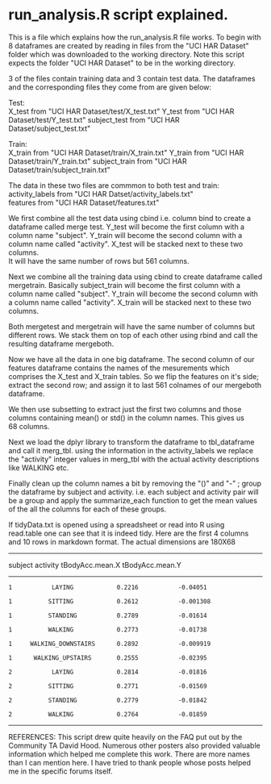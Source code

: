 run_analysis.R script explained.
==============
This is a file which explains how the run_analysis.R file works.
To begin with 8 dataframes are created by reading in files from the "UCI HAR Dataset" folder which was downloaded to the working directory.
Note this script expects the folder "UCI HAR Dataset" to be in the working directory. 

3 of the files contain training data and 3 contain test data. The dataframes and the corresponding files they come from are given below:

Test:  
X_test from "UCI HAR Dataset/test/X_test.txt"
Y_test from "UCI HAR Dataset/test/Y_test.txt"
subject_test from "UCI HAR Dataset/subject_test.txt"

Train:  
X_train from "UCI HAR Dataset/train/X_train.txt"
Y_train from "UCI HAR Dataset/train/Y_train.txt"
subject_train from "UCI HAR Dataset/train/subject_train.txt"


The data in these two files are commmon to both test and train:  
activity_labels from "UCI HAR Datset/activity_labels.txt"  
features from "UCI HAR Dataset/features.txt"

We first combine all the test data using cbind i.e. column bind to create a dataframe called merge test. 
Y_test will become the first column with a column name "subject". 
Y_train will become the second column with a column name called "activity". X_test will be stacked next to these two columns.  
It will have the same number of rows but 561 columns.

Next we combine all the training data using cbind to create dataframe called mergetrain. 
Basically subject_train will become the first column with a column name called "subject". Y_train will become the second column with a column   name called "activity". 
X_train will be stacked next to these two columns. 

Both mergetest and mergetrain will have the same number of columns but different rows. 
We stack them on top of each other using rbind and call the resulting dataframe mergeboth.

Now we have all the data in one big dataframe. The second column of our features dataframe contains the names of the mesurements which comprises the X_test and X_train tables. 
So we flip the features on it's side; extract the second row; and assign it to last 561 colnames of our mergeboth dataframe.

We then use subsetting to extract just the first two columns and those columns containing mean() or std() in the column names. This gives us  
68 columns.

Next we load the dplyr library to transform the dataframe to tbl_dataframe and call it merg_tbl.  using the information in the activity_labels we replace the "activity" 
integer values in merg_tbl with the actual activity descriptions like WALKING etc.

Finally clean up the column names a bit by removing the "()" and "-" ; group the dataframe by subject and activity. i.e. each subject and activity pair will be a group and apply the summarize_each function to get the mean values of the all the columns for each of these groups.

If tidyData.txt is opened using a spreadsheet or read into R using  
read.table one can see that it is indeed tidy. Here are the first 4 columns and 10 rows in markdown format. The actual dimensions are 180X68  


----------------------------------------------------------------
 subject       activity       tBodyAcc.mean.X   tBodyAcc.mean.Y 
--------- ------------------ ----------------- -----------------
    1           LAYING            0.2216           -0.04051     

    1          SITTING            0.2612           -0.001308    

    1          STANDING           0.2789           -0.01614     

    1          WALKING            0.2773           -0.01738     

    1     WALKING_DOWNSTAIRS      0.2892           -0.009919    

    1      WALKING_UPSTAIRS       0.2555           -0.02395     

    2           LAYING            0.2814           -0.01816     

    2          SITTING            0.2771           -0.01569     

    2          STANDING           0.2779           -0.01842     

    2          WALKING            0.2764           -0.01859     
----------------------------------------------------------------



REFERENCES: This script drew quite heavily on the FAQ put out by the  
Community TA David Hood.  Numerous other posters also provided valuable  
information which helped me complete this work.  There are more names than I can mention here. I have tried to thank people whose posts helped me in the specific forums itself.
